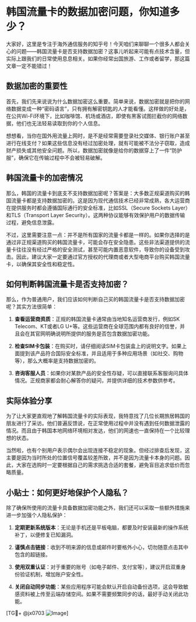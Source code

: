 # 韩国流量卡的数据加密问题，你知道多少？

大家好，这里是专注于海外通信服务的知乎号！今天咱们来聊聊一个很多人都会关心的问题——韩国流量卡是否支持数据加密？这事儿听起来可能有点技术含量，但实际上跟我们的日常使用息息相关。如果你经常出国旅游、工作或者留学，那这篇文章一定不能错过！

## 数据加密的重要性

首先，我们先来说说为什么数据加密这么重要。简单来说，数据加密就是把你的网络数据变成一种“密码语言”，只有拥有解密钥匙的人才能看懂。这样做的好处是，在公共Wi-Fi环境下，比如咖啡馆、机场或酒店，即使有黑客试图拦截你的网络数据，他们也无法轻易读取到你的个人信息。

想想看，当你在国外用流量上网时，是不是经常需要登录社交媒体、银行账户甚至进行在线支付？如果这些信息没有经过加密处理，就有可能被不法分子窃取，造成财产损失或其他安全问题。所以，数据加密就像是给你的数据穿上了一件“防护服”，确保它在传输过程中不会被轻易破解。

## 韩国流量卡的加密情况

那么，韩国的流量卡到底支不支持数据加密呢？答案是：大多数正规渠道购买的韩国流量卡都是支持数据加密的。这是因为现代通信技术已经非常成熟，各大运营商在提供服务时都会遵循国际通行的安全标准，比如SSL（Secure Sockets Layer）和TLS（Transport Layer Security）。这两种协议能够有效保护用户的数据传输过程，避免信息泄露。

不过，这里需要注意一点：并不是所有国家的流量卡都是一样的。如果你选择的是通过非正规渠道购买的韩国流量卡，可能会存在安全隐患。这些非法渠道提供的流量卡往往没有经过严格的安全测试，甚至可能内置恶意软件，导致你的设备受到攻击。因此，建议大家一定要通过官方授权的代理商或者大型电商平台购买韩国流量卡，以确保其安全性和稳定性。

## 如何判断韩国流量卡是否支持加密？

那么，作为普通用户，我们应该如何判断自己买的韩国流量卡是否支持数据加密呢？其实方法很简单：

1. **查看运营商资质**：正规的韩国流量卡通常由当地知名运营商发行，例如SK Telecom、KT或者LG U+等。这些运营商在全球范围内都有良好的信誉，并且会在其官网明确说明所提供的服务是否包含数据加密功能。

2. **检查SIM卡包装**：在购买时，请仔细阅读SIM卡包装盒上的说明文字。如果上面提到该产品符合国际安全标准，并且适用于多种应用场景（如社交、购物等），那么大概率是支持数据加密的。

3. **咨询客服人员**：如果你对某款产品的安全性存疑，可以直接联系客服询问具体情况。正规商家都会耐心解答你的疑问，并提供详细的技术参数供参考。

## 实际体验分享

为了让大家更直观地了解韩国流量卡的实际表现，我特意找了几位长期旅居韩国的朋友进行了采访。他们普遍反馈说，在正常使用过程中并没有遇到任何数据泄露的情况。而且由于韩国本地网络环境相对发达，他们的网速也一直保持在一个比较理想的状态。

当然啦，也有个别用户表示偶尔会出现连接不稳定的现象。但经过排查后发现，这主要是因为当时所处的位置信号覆盖较差所致，并不是因为流量卡本身的问题。因此，大家在选购时一定要根据自己的需求挑选合适的套餐，避免盲目追求低价而忽略质量。

## 小贴士：如何更好地保护个人隐私？

除了确保所使用的流量卡具备数据加密功能之外，我们还可以采取一些额外措施来进一步加强个人隐私保护：

1. **定期更新系统版本**：无论是手机还是平板电脑，都要及时安装最新的操作系统补丁，以便修复已知漏洞。
   
2. **谨慎点击链接**：收到不明来源的信息或邮件时要格外小心，切勿随意点击其中包含的超链接。
   
3. **使用双重认证**：对于重要的账号（如电子邮件、支付宝等），建议开启双重身份验证机制，增加账户安全性。

4. **关闭自动同步功能**：某些应用程序可能会默认开启自动备份选项，这会导致敏感资料被上传至云端存储空间。如果不需要频繁同步的话，最好手动关闭此功能。

[TG💪+ @jx0703 ![Image](https://github.com/user-attachments/assets/dbca1d08-cadb-493c-b0ec-ad6f7a83f270)]